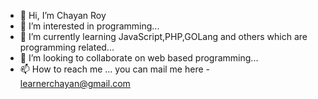 - 👋 Hi, I’m Chayan Roy
- 👀 I’m interested in programming...
- 🌱 I’m currently learning JavaScript,PHP,GOLang and others which are programming related...
- 💞️ I’m looking to collaborate on web based programming...
- 📫 How to reach me ... you can mail me here - learnerchayan@gmail.com

<!---
Learner-Chayan/Learner-Chayan is a ✨ special ✨ repository because its `README.md` (this file) appears on your GitHub profile.
You can click the Preview link to take a look at your changes.
--->
